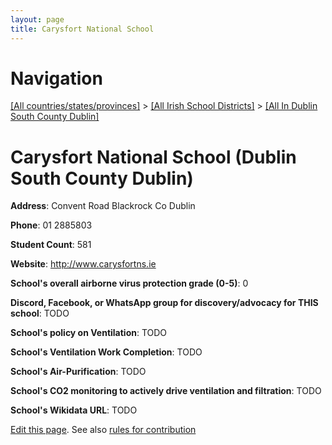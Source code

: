 ```yaml
---
layout: page
title: Carysfort National School
---
```

# Navigation

[[All countries/states/provinces]](../../..) > [[All Irish School Districts]](../..) > [[All In Dublin South County Dublin]](..)

# Carysfort National School (Dublin South County Dublin)

**Address**: Convent Road Blackrock Co Dublin

**Phone**: 01 2885803

**Student Count**: 581

**Website**: <http://www.carysfortns.ie>

**School's overall airborne virus protection grade (0-5)**: 0

**Discord, Facebook, or WhatsApp group for discovery/advocacy for THIS school**: TODO

**School's policy on Ventilation**: TODO

**School's Ventilation Work Completion**: TODO

**School's Air-Purification**: TODO

**School's CO2 monitoring to actively drive ventilation and filtration**: TODO

**School's Wikidata URL**: TODO


[Edit this page](https://github.com/ventilate-schools/Ireland/edit/main/./Dublin_South_County_Dublin/Carysfort_National_School.md). See also [rules for contribution](../../../contribution-rules/)
